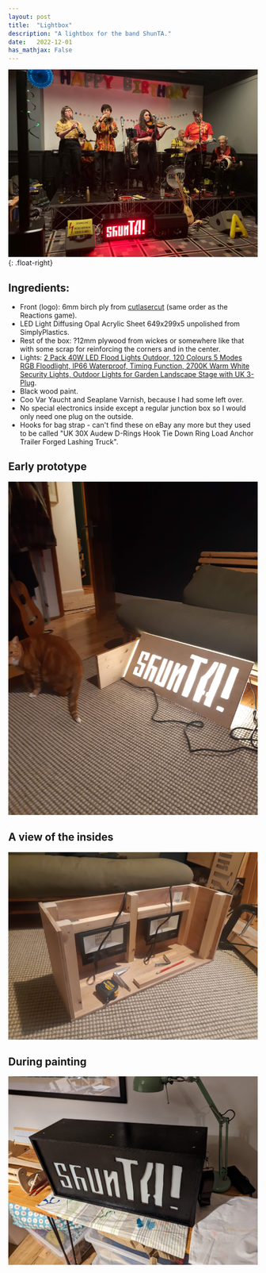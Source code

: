 ```yaml
---
layout: post
title:  "Lightbox"
description: "A lightbox for the band ShunTA."
date:   2022-12-01
has_mathjax: False
---
```


![Lightbox in use at a gig](/images/lightbox-in-use.jpg){: .float-right}

## Ingredients:

* Front (logo): 6mm birch ply from [cutlasercut](https://cutlasercut.com/) (same order as the Reactions game).
* LED Light Diffusing Opal Acrylic Sheet 649x299x5 unpolished from SimplyPlastics.
* Rest of the box: ?12mm plywood from wickes or somewhere like that with some scrap for reinforcing the corners and in the center.
* Lights: [2 Pack 40W LED Flood Lights Outdoor, 120 Colours 5 Modes RGB Floodlight, IP66 Waterproof, Timing Function, 2700K Warm White Security Lights, Outdoor Lights for Garden Landscape Stage with UK 3-Plug](https://www.amazon.co.uk/dp/B08VJB6G8V?ref_=pe_27063361_487360311_302_E_DDE_dt_1).
* Black wood paint.
* Coo Var Yaucht and Seaplane Varnish, because I had some left over.
* No special electronics inside except a regular junction box so I would only need one plug on the outside.
* Hooks for bag strap - can't find these on eBay any more but they used to be called "UK 30X Audew D-Rings Hook Tie Down Ring Load Anchor Trailer Forged Lashing Truck".

## Early prototype
![Lightbox in use at a gig](/images/lightbox-early-prototype.jpg)

## A view of the insides
![Lightbox insides](/images/lightbox-inside.jpg)

## During painting
![During painting](/images/lightbox-painting.jpg)

